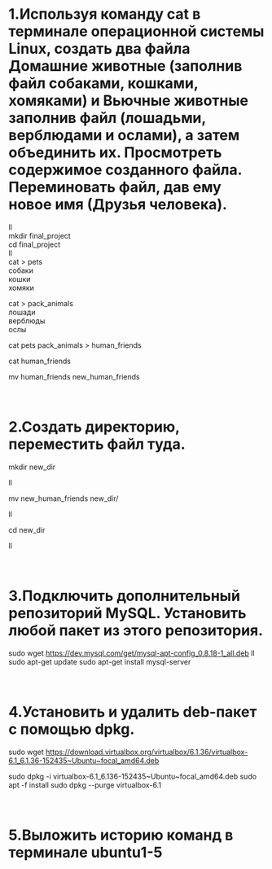 # 1.Используя команду cat в терминале операционной системы Linux, создать два файла Домашние животные (заполнив файл собаками, кошками, хомяками) и Вьючные животные заполнив файл (лошадьми, верблюдами и ослами), а затем объединить их. Просмотреть содержимое созданного файла. Переминовать файл, дав ему новое имя (Друзья человека).

ll
<br>
mkdir final_project
<br>
cd final_project
<br>
ll
<br>
cat > pets
<br>
собаки
<br>
кошки
<br>
хомяки

cat > pack_animals
<br>
лошади
<br>
верблюды
<br>
ослы

cat pets pack_animals > human_friends

cat human_friends

mv human_friends new_human_friends
<br><br><br>
# 2.Создать директорию, переместить файл туда.

mkdir new_dir

ll

mv new_human_friends new_dir/

ll

cd new_dir

ll
<br><br><br>

# 3.Подключить дополнительный репозиторий MySQL. Установить любой пакет из этого репозитория.

sudo wget https://dev.mysql.com/get/mysql-apt-config_0.8.18-1_all.deb
ll
sudo apt-get update
sudo apt-get install mysql-server
<br><br><br>

# 4.Установить и удалить deb-пакет с помощью dpkg.

sudo wget https://download.virtualbox.org/virtualbox/6.1.36/virtualbox-6.1_6.1.36-152435~Ubuntu~focal_amd64.deb

sudo dpkg -i virtualbox-6.1_6.136-152435~Ubuntu~focal_amd64.deb
sudo apt -f install
sudo dpkg --purge virtualbox-6.1
<br><br><br>

# 5.Выложить историю команд в терминале ubuntu1-5